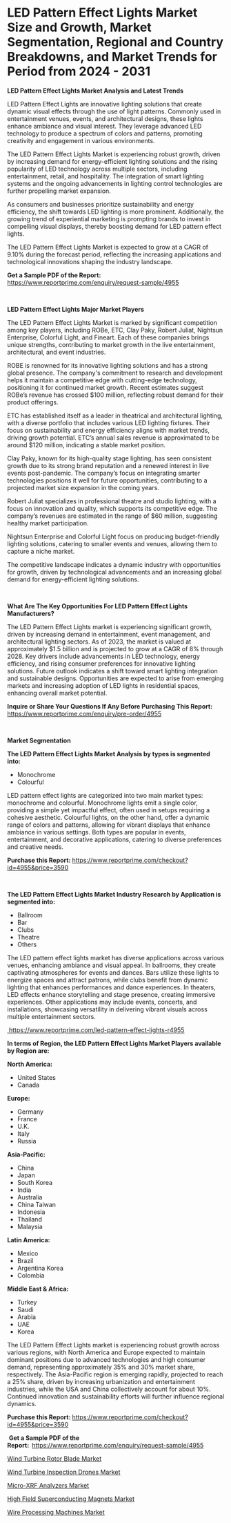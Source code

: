 <p><h1>LED Pattern Effect Lights Market Size and Growth, Market Segmentation, Regional and Country Breakdowns, and Market Trends for Period from 2024 -  2031</h1></p><p><strong>LED Pattern Effect Lights Market Analysis and Latest Trends</strong></p>
<p><p>LED Pattern Effect Lights are innovative lighting solutions that create dynamic visual effects through the use of light patterns. Commonly used in entertainment venues, events, and architectural designs, these lights enhance ambiance and visual interest. They leverage advanced LED technology to produce a spectrum of colors and patterns, promoting creativity and engagement in various environments.</p><p>The LED Pattern Effect Lights Market is experiencing robust growth, driven by increasing demand for energy-efficient lighting solutions and the rising popularity of LED technology across multiple sectors, including entertainment, retail, and hospitality. The integration of smart lighting systems and the ongoing advancements in lighting control technologies are further propelling market expansion.</p><p>As consumers and businesses prioritize sustainability and energy efficiency, the shift towards LED lighting is more prominent. Additionally, the growing trend of experiential marketing is prompting brands to invest in compelling visual displays, thereby boosting demand for LED pattern effect lights.</p><p>The LED Pattern Effect Lights Market is expected to grow at a CAGR of 9.10% during the forecast period, reflecting the increasing applications and technological innovations shaping the industry landscape.</p></p>
<p><strong>Get a Sample PDF of the Report:&nbsp;</strong> <a href="https://www.reportprime.com/enquiry/request-sample/4955">https://www.reportprime.com/enquiry/request-sample/4955</a></p>
<p>&nbsp;</p>
<p><strong>LED Pattern Effect Lights Major Market Players</strong></p>
<p><p>The LED Pattern Effect Lights Market is marked by significant competition among key players, including ROBe, ETC, Clay Paky, Robert Juliat, Nightsun Enterprise, Colorful Light, and Fineart. Each of these companies brings unique strengths, contributing to market growth in the live entertainment, architectural, and event industries.</p><p>ROBE is renowned for its innovative lighting solutions and has a strong global presence. The company's commitment to research and development helps it maintain a competitive edge with cutting-edge technology, positioning it for continued market growth. Recent estimates suggest ROBe’s revenue has crossed $100 million, reflecting robust demand for their product offerings.</p><p>ETC has established itself as a leader in theatrical and architectural lighting, with a diverse portfolio that includes various LED lighting fixtures. Their focus on sustainability and energy efficiency aligns with market trends, driving growth potential. ETC’s annual sales revenue is approximated to be around $120 million, indicating a stable market position.</p><p>Clay Paky, known for its high-quality stage lighting, has seen consistent growth due to its strong brand reputation and a renewed interest in live events post-pandemic. The company’s focus on integrating smarter technologies positions it well for future opportunities, contributing to a projected market size expansion in the coming years.</p><p>Robert Juliat specializes in professional theatre and studio lighting, with a focus on innovation and quality, which supports its competitive edge. The company’s revenues are estimated in the range of $60 million, suggesting healthy market participation.</p><p>Nightsun Enterprise and Colorful Light focus on producing budget-friendly lighting solutions, catering to smaller events and venues, allowing them to capture a niche market.</p><p>The competitive landscape indicates a dynamic industry with opportunities for growth, driven by technological advancements and an increasing global demand for energy-efficient lighting solutions.</p></p>
<p>&nbsp;</p>
<p><strong>What Are The Key Opportunities For LED Pattern Effect Lights Manufacturers?</strong></p>
<p><p>The LED Pattern Effect Lights market is experiencing significant growth, driven by increasing demand in entertainment, event management, and architectural lighting sectors. As of 2023, the market is valued at approximately $1.5 billion and is projected to grow at a CAGR of 8% through 2028. Key drivers include advancements in LED technology, energy efficiency, and rising consumer preferences for innovative lighting solutions. Future outlook indicates a shift toward smart lighting integration and sustainable designs. Opportunities are expected to arise from emerging markets and increasing adoption of LED lights in residential spaces, enhancing overall market potential.</p></p>
<p><strong>Inquire or Share Your Questions If Any Before Purchasing This Report:</strong> <a href="https://www.reportprime.com/enquiry/pre-order/4955">https://www.reportprime.com/enquiry/pre-order/4955</a></p>
<p>&nbsp;</p>
<p><strong>Market Segmentation</strong></p>
<p><strong>The LED Pattern Effect Lights Market Analysis by types is segmented into:</strong></p>
<p><ul><li>Monochrome</li><li>Colourful</li></ul></p>
<p><p>LED pattern effect lights are categorized into two main market types: monochrome and colourful. Monochrome lights emit a single color, providing a simple yet impactful effect, often used in setups requiring a cohesive aesthetic. Colourful lights, on the other hand, offer a dynamic range of colors and patterns, allowing for vibrant displays that enhance ambiance in various settings. Both types are popular in events, entertainment, and decorative applications, catering to diverse preferences and creative needs.</p></p>
<p><strong>Purchase this Report:&nbsp;</strong><a href="https://www.reportprime.com/checkout?id=4955&price=3590">https://www.reportprime.com/checkout?id=4955&price=3590</a></p>
<p>&nbsp;</p>
<p><strong>The LED Pattern Effect Lights Market Industry Research by Application is segmented into:</strong></p>
<p><ul><li>Ballroom</li><li>Bar</li><li>Clubs</li><li>Theatre</li><li>Others</li></ul></p>
<p><p>The LED pattern effect lights market has diverse applications across various venues, enhancing ambiance and visual appeal. In ballrooms, they create captivating atmospheres for events and dances. Bars utilize these lights to energize spaces and attract patrons, while clubs benefit from dynamic lighting that enhances performances and dance experiences. In theaters, LED effects enhance storytelling and stage presence, creating immersive experiences. Other applications may include events, concerts, and installations, showcasing versatility in delivering vibrant visuals across multiple entertainment sectors.</p></p>
<p><a href="https://www.reportprime.com/led-pattern-effect-lights-r4955">&nbsp;https://www.reportprime.com/led-pattern-effect-lights-r4955</a></p>
<p><strong>In terms of Region, the LED Pattern Effect Lights Market Players available by Region are:</strong></p>
<p>
    <p> <strong> North America: </strong>
        <ul>
            <li>United States</li>
            <li>Canada</li>
        </ul>
        </p> 
    <p> <strong> Europe: </strong>
        <ul>
            <li>Germany</li>
            <li>France</li>
            <li>U.K.</li>
            <li>Italy</li>
            <li>Russia</li>
        </ul>
        </p> 
    <p> <strong> Asia-Pacific: </strong>
        <ul>
            <li>China</li>
            <li>Japan</li>
            <li>South Korea</li>
            <li>India</li>
            <li>Australia</li>
            <li>China Taiwan</li>
            <li>Indonesia</li>
            <li>Thailand</li>
            <li>Malaysia</li>
        </ul>
        </p> 
    <p> <strong> Latin America: </strong>
        <ul>
            <li>Mexico</li>
            <li>Brazil</li>
            <li>Argentina Korea</li>
            <li>Colombia</li>
        </ul>
        </p> 
    <p> <strong> Middle East & Africa: </strong>
        <ul>
            <li>Turkey</li>
            <li>Saudi</li>
            <li>Arabia</li>
            <li>UAE</li>
            <li>Korea</li>
        </ul>
    </p>
    </p>
<p><p>The LED Pattern Effect Lights market is experiencing robust growth across various regions, with North America and Europe expected to maintain dominant positions due to advanced technologies and high consumer demand, representing approximately 35% and 30% market share, respectively. The Asia-Pacific region is emerging rapidly, projected to reach a 25% share, driven by increasing urbanization and entertainment industries, while the USA and China collectively account for about 10%. Continued innovation and sustainability efforts will further influence regional dynamics.</p></p>
<p><strong>Purchase this Report: </strong><a href="https://www.reportprime.com/checkout?id=4955&price=3590">https://www.reportprime.com/checkout?id=4955&price=3590</a></p>
<p>&nbsp;<strong>Get a Sample PDF of the Report:&nbsp;&nbsp;</strong><a href="https://www.reportprime.com/enquiry/request-sample/4955">https://www.reportprime.com/enquiry/request-sample/4955</a></p>
<p><strong></strong></p>
<p><p><a href="https://www.linkedin.com/pulse/global-wind-turbine-rotor-blade-market-trends-forecasts-strategic-reqef?trackingId=N3n6cKcLSmC8Fuv2LHI%2BFQ%3D%3D">Wind Turbine Rotor Blade Market</a></p><p><a href="https://www.linkedin.com/pulse/role-wind-turbine-inspection-drones-market-applications-offshore-spctf?trackingId=TGdQQzJiSemP7yrJ9dqXbA%3D%3D">Wind Turbine Inspection Drones Market</a></p><p><a href="https://issuu.com/reportprime-2/docs/micro-xrf-analyzers-market-size-203_b206271865f39a">Micro-XRF Analyzers Market</a></p><p><a href="https://issuu.com/reportprime-2/docs/high-field-superconducting-magnets-_a3c0499c2d73af">High Field Superconducting Magnets Market</a></p><p><a href="https://www.linkedin.com/pulse/wire-processing-machines-market-trends-strategic-insights-ixerf?trackingId=hlzIuyqEQnyCGf56Y85qzA%3D%3D">Wire Processing Machines Market</a></p></p>